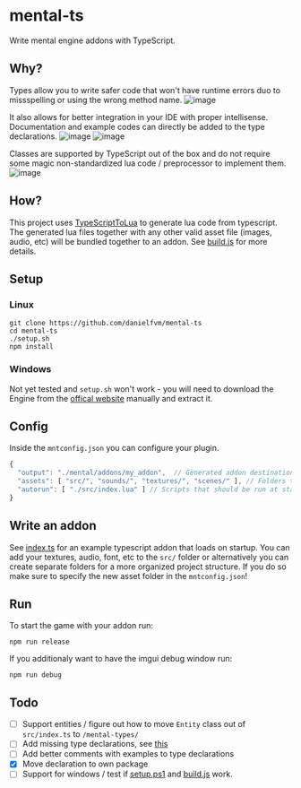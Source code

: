 # mental-ts
Write mental engine addons with TypeScript.

## Why?
Types allow you to write safer code that won't have runtime errors duo to missspelling or using the wrong method name. 
![image](https://github.com/user-attachments/assets/d8642730-4ae5-4e10-aa21-f95157c0b207)

It also allows for better integration in your IDE with proper intellisense. Documentation and example codes can directly be added to the type declarations.
![image](https://github.com/user-attachments/assets/0edaf67f-a9de-4d99-86e2-e23d1dbb845f)
![image](https://github.com/user-attachments/assets/30c4671f-c9fc-414c-8a16-dd305280c5bf)

Classes are supported by TypeScript out of the box and do not require some magic non-standardized lua code / preprocessor to implement them.
![image](https://github.com/user-attachments/assets/2e52529c-7795-4d86-94d8-cb79ab10baf4)


## How?
This project uses [TypeScriptToLua](https://github.com/TypeScriptToLua/TypeScriptToLua) to generate lua code from typescript. The generated lua files together
with any other valid asset file (images, audio, etc) will be bundled together to an addon. See [build.js](./build.js) for more details.


## Setup
### Linux
```
git clone https://github.com/danielfvm/mental-ts
cd mental-ts
./setup.sh
npm install
```
### Windows
Not yet tested and `setup.sh` won't work - you will need to download the Engine from the [offical website](https://mentalgames.org/game/1) manually and extract it.

## Config
Inside the `mntconfig.json` you can configure your plugin.
```js
{
  "output": "./mental/addons/my_addon",  // Generated addon destination path + name 
  "assets": [ "src/", "sounds/", "textures/", "scenes/" ], // Folders that build.js will look for assets
  "autorun": [ "./src/index.lua" ] // Scripts that should be run at startup
}
```

## Write an addon
See [index.ts](./src/index.ts) for an example typescript addon that loads on startup. You can add your textures, audio, font, etc to the `src/` folder or alternatively you can create separate folders for a more organized project structure. If you do so make sure to specify the new asset folder in the `mntconfig.json`!

## Run
To start the game with your addon run:
```
npm run release
```

If you additionaly want to have the imgui debug window run:
```
npm run debug
```

## Todo
* [ ] Support entities / figure out how to move `Entity` class out of `src/index.ts` to `/mental-types/`
* [ ] Add missing type declarations, see [this](/mental-types/index.d.ts)
* [ ] Add better comments with examples to type declarations
* [x] Move declaration to own package
* [ ] Support for windows / test if [setup.ps1](/setup.ps1) and [build.js](/build.js) work.
